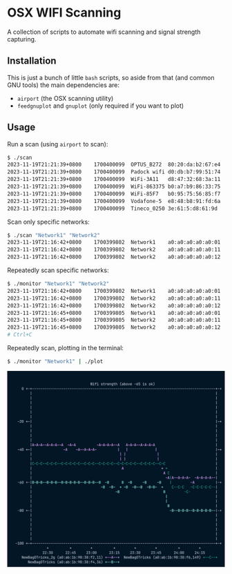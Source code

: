OSX WIFI Scanning
=================

A collection of scripts to automate wifi scanning and signal strength capturing.

Installation
------------

This is just a bunch of little `bash` scripts, so aside from that (and common
GNU tools) the main dependencies are:

- `airport` (the OSX scanning utility)
- `feedgnuplot` and `gnuplot` (only required if you want to plot)

Usage
-----

Run a scan (using `airport` to scan):

```sh
$ ./scan
2023-11-19T21:21:39+0800	1700400099	OPTUS_B272	80:20:da:b2:67:e4	132	-83
2023-11-19T21:21:39+0800	1700400099	Padock wifi	d0:db:b7:99:51:74	11	-85
2023-11-19T21:21:39+0800	1700400099	WiFi-3A11	d8:47:32:68:3a:11	9	-90
2023-11-19T21:21:39+0800	1700400099	WiFi-863375	b0:a7:b9:86:33:75	7	-93
2023-11-19T21:21:39+0800	1700400099	WiFi-85F7	b0:95:75:56:85:f7	8	-86
2023-11-19T21:21:39+0800	1700400099	Vodafone-5	e8:48:b8:91:fd:6a	1	-90
2023-11-19T21:21:39+0800	1700400099	Tineco_0250	3e:61:5:d8:61:9d	1	-83
```

Scan only specific networks:

```sh
$ ./scan "Network1" "Network2"
2023-11-19T21:16:42+0800	1700399802	Network1	a0:a0:a0:a0:a0:01	11	-36
2023-11-19T21:16:42+0800	1700399802	Network2	a0:a0:a0:a0:a0:11	36	-61
2023-11-19T21:16:42+0800	1700399802	Network2	a0:a0:a0:a0:a0:12	149	-47
```

Repeatedly scan specific networks:

```sh
$ ./monitor "Network1" "Network2"
2023-11-19T21:16:42+0800	1700399802	Network1	a0:a0:a0:a0:a0:01	11	-36
2023-11-19T21:16:42+0800	1700399802	Network2	a0:a0:a0:a0:a0:11	36	-61
2023-11-19T21:16:42+0800	1700399802	Network2	a0:a0:a0:a0:a0:12	149	-47
2023-11-19T21:16:45+0800	1700399805	Network1	a0:a0:a0:a0:a0:01	11	-37
2023-11-19T21:16:45+0800	1700399805	Network2	a0:a0:a0:a0:a0:11	36	-61
2023-11-19T21:16:45+0800	1700399805	Network2	a0:a0:a0:a0:a0:12	149	-46
# Ctrl+C
```

Repeatedly scan, plotting in the terminal:

```sh
$ ./monitor "Network1" | ./plot
```
![Terminal plot](./GnuPlot.png)
